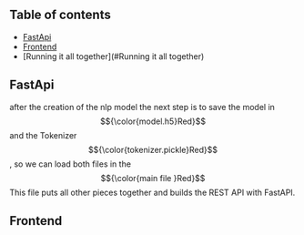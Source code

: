 ## Table of contents
* [FastApi](#fastapi)
* [Frontend](#frontend)
* [Running it all together](#Running it all together)


## FastApi
after the creation of the nlp model the next step is to save the model in $${\color{model.h5}Red}$$ and the Tokenizer $${\color{tokenizer.pickle}Red}$$ ,
so we can load both files in the $${\color{main file }Red}$$ This file puts all other pieces together and builds the REST API with FastAPI.


## Frontend
